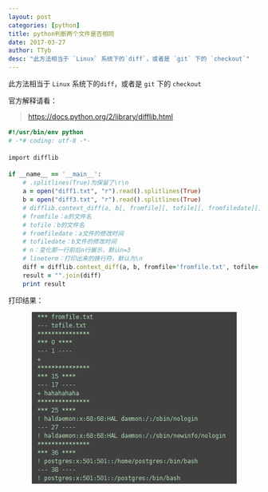 ```yaml
---
layout: post
categories: [python]
title: python判断两个文件是否相同
date: 2017-03-27
author: TTyb
desc: "此方法相当于 `Linux` 系统下的`diff`，或者是 `git` 下的 `checkout`"
---
```


此方法相当于 `Linux` 系统下的`diff`，或者是 `git` 下的 `checkout`

官方解释请看：

> https://docs.python.org/2/library/difflib.html

~~~ruby
#!/usr/bin/env python
# -*# coding: utf-8 -*-

import difflib

if __name__ == '__main__':
    # .splitlines(True)为保留了\r\n
    a = open("diff1.txt", "r").read().splitlines(True)
    b = open("diff3.txt", "r").read().splitlines(True)
    # difflib.context_diff(a, b[, fromfile][, tofile][, fromfiledate][, tofiledate][, n][, lineterm])
    # fromfile：a的文件名
    # tofile：b的文件名
    # fromfiledate：a文件的修改时间
    # tofiledate：b文件的修改时间
    # n：变化那一行前后n行展示，默认n=3
    # lineterm：打印出来的换行符，默认为\n
    diff = difflib.context_diff(a, b, fromfile='fromfile.txt', tofile='tofile.txt', n=0, lineterm="\n")
    result = "".join(diff)
    print result
~~~

打印结果：

<p style="text-align:center"><img src="/static/postimage/python/difflib/996148-20170327174012826-519490919.png" class="img-responsive" style="display: block; margin-right: auto; margin-left: auto;"></p>